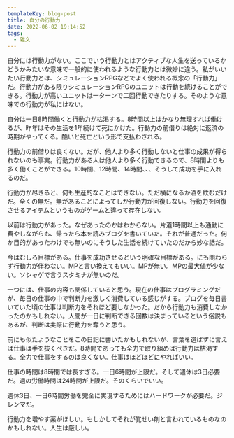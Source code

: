 ```yaml
---
templateKey: blog-post
title: 自分の行動力
date: 2022-06-02 19:14:52
tags:
  - 雑文
---
```


自分には行動力がない。ここでいう行動力とはアクティブな人生を送っているかどうかみたいな意味で一般的に使われるような行動力とは微妙に違う。私がいいたい行動力とは、シミュレーションRPGなどでよく使われる概念の「行動力」だ。行動力がある限りシミュレーションRPGのユニットは行動を続けることができる。行動力が高いユニットは一ターンで二回行動できたりする。そのような意味での行動力が私にはない。

自分は一日8時間働くと行動力が枯渇する。8時間以上はかなり無理すれば働けるが、昨年はその生活を1年続けて死にかけた。行動力の前借りは絶対に返済の時期がやってくる。酷いと死亡という形で支払わされる。

行動力の前借りは良くない。だが、他人より多く行動しないと仕事の成果が得られないのも事実。行動力がある人は他人より多く行動できるので、8時間よりも多く働くことができる。10時間、12時間、14時間、、、そうして成功を手に入れるのだ。

行動力が尽きると、何も生産的なことはできない。ただ横になるか酒を飲むだけだ。全くの無だ。無があることによってしか行動力が回復しない。行動力を回復させるアイテムというものがゲームと違って存在しない。

以前は行動力があった。なぜあったのかはわからない。片道1時間以上も通勤に費やしながらも、帰ったら本を読みブログを書いていた。それが普通だった。何か目的があったわけでも無いのにそうした生活を続けていたのだから妙な話だ。

今はむしろ目標がある。仕事を成功させるという明確な目標がある。にも関わらず行動力が伴わない。MPと言い換えてもいい。MPが無い。MPの最大値が少ない。ソシャゲで言うスタミナが無いのだ。

一つには、仕事の内容も関係していると思う。現在の仕事はプログラミングだが、毎日の仕事の中で判断力を激しく消費している感じがする。ブログを毎日書いていた頃の仕事は判断力をそれほど要しなかった。だから行動力も消費しなかったのかもしれない。人間が一日に判断できる回数は決まっているという俗説もあるが、判断は実際に行動力を奪うと思う。

前にも似たようなことをこの日記に書いたかもしれないが、言葉を選ばずに言えば仕事は手を抜くべきだ。8時間であっても全力で取り組めば行動力は枯渇する。全力で仕事をするのは良くない。仕事はほどほどにやればいい。

仕事の時間は8時間では長すぎる。一日6時間が上限だ。そして週休は3日必要だ。週の労働時間は24時間が上限だ。そのくらいでいい。

週休3日、一日6時間労働を完全に実現するためにはハードワークが必要だ。ジレンマだ。

行動力を増やす薬がほしい。もしかしてそれが覚せい剤と言われているものなのかもしれない。人生は厳しい。
